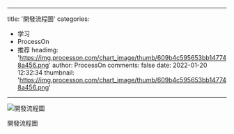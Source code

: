 
---
title: '開發流程圖'
categories: 
 - 学习
 - ProcessOn
 - 推荐
headimg: 'https://img.processon.com/chart_image/thumb/609b4c595653bb147748a456.png'
author: ProcessOn
comments: false
date: 2022-01-20 12:32:34
thumbnail: 'https://img.processon.com/chart_image/thumb/609b4c595653bb147748a456.png'
---

<div>   
<img class="thumb" alt="開發流程圖" src="https://img.processon.com/chart_image/thumb/609b4c595653bb147748a456.png" referrerpolicy="no-referrer">
<p>開發流程圖</p>  
</div>
            